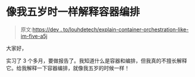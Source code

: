 # 像我五岁时一样解释容器编排

> 原文:[https://dev . to/louhdetech/explain-container-orchestration-like-im-five-a5j](https://dev.to/louhdetech/explain-container-orchestration-like-im-five-a5j)

大家好，

实习了 3 个多月，要做报告了。我知道什么是容器和编排，但我真的不擅长解释它。给我解释一下容器编排，就像我五岁的时候一样！